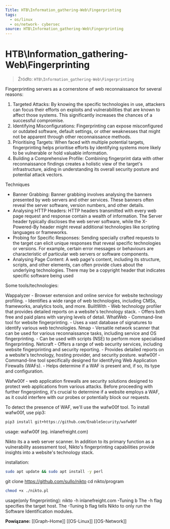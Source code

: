 ```yaml
---
Title: HTB\Information_gathering-Web\Fingerprinting
tags:
  - os/linux
  - os/network- cybersec
source: HTB\Information_gathering-Web\Fingerprinting
---
```


# HTB\Information_gathering-Web\Fingerprinting

> Źródło: `HTB\Information_gathering-Web\Fingerprinting`

Fingerprinting servers as a cornerstone of web reconnaissance for several reasons:
1. Targeted Attacks: By knowing the specific technologies in use, attackers can focus their efforts on exploits and vulnerabilities that are known to affect those systems. This significantly increases the chances of a successful compromise.
2. Identifying Misconfigurations: Fingerprinting can expose misconfigured or outdated software, default settings, or other weaknesses that might not be apparent through other reconnaissance methods.
3. Prioritising Targets: When faced with multiple potential targets, fingerprinting helps prioritise efforts by identifying systems more likely to be vulnerable or hold valuable information.
4. Building a Comprehensive Profile: Combining fingerprint data with other reconnaissance findings creates a holistic view of the target's infrastructure, aiding in understanding its overall security posture and potential attack vectors.

Techniques
- Banner Grabbing: Banner grabbing involves analysing the banners presented by web servers and other services. These banners often reveal the server software, version numbers, and other details.
- Analysing HTTP Headers: HTTP headers transmitted with every web page request and response contain a wealth of information. The Server header typically discloses the web server software, while the X-Powered-By header might reveal additional technologies like scripting languages or frameworks.
- Probing for Specific Responses: Sending specially crafted requests to the target can elicit unique responses that reveal specific technologies or versions. For example, certain error messages or behaviours are characteristic of particular web servers or software components.
- Analysing Page Content: A web page's content, including its structure, scripts, and other elements, can often provide clues about the underlying technologies. There may be a copyright header that indicates specific software being used

Some tools/technologies:

Wappalyzer -	Browser extension and online service for website technology profiling. -	Identifies a wide range of web technologies, including CMSs, frameworks, analytics tools, and more.
BuiltWith -	Web technology profiler that provides detailed reports on a website's technology stack. -	Offers both free and paid plans with varying levels of detail.
WhatWeb -	Command-line tool for website fingerprinting. -	Uses a vast database of signatures to identify various web technologies.
Nmap -	Versatile network scanner that can be used for various reconnaissance tasks, including service and OS fingerprinting.	- Can be used with scripts (NSE) to perform more specialised fingerprinting.
Netcraft -	Offers a range of web security services, including website fingerprinting and security reporting.	- Provides detailed reports on a website's technology, hosting provider, and security posture.
wafw00f -	Command-line tool specifically designed for identifying Web Application Firewalls (WAFs).	- Helps determine if a WAF is present and, if so, its type and configuration.

Wafw00f - web application firewalls are security solutions designed to protect web applications from various attacks. Before proceeding with further fingerpinting,
it's crucial to determine if a website employs a WAF, as it could interfere with our probes or potentially block our requests.

To detect the presence of WAF, we'll use the wafw00f tool. To install wafw00f, use pip3:
```bash
pip3 install git+https://github.com/EnableSecurity/wafw00f
```

usage:
wafw00f <domain> (eg. inlanefreight.com)

Nikto
its a a web server scanner. In addition to its primary function as a vulnerability assessment tool, Nikto's fingerprinting capabilities provide insights into a website's technology stack.

installation:
```bash
sudo apt update && sudo apt install -y perl
```
git clone https://github.com/sullo/nikto
cd nikto/program
```bash
chmod +x ./nikto.pl
```

usage(only fingerprinting):
nikto -h inlanefreight.com -Tuning b
The -h flag specifies the target host. The -Tuning b flag tells Nikto to only run the Software Identification modules.

**Powiązane:** [[Graph-Home]] [[OS-Linux]] [[OS-Network]]
